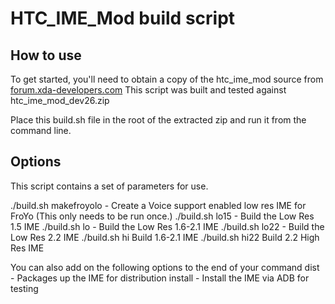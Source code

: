 HTC_IME_Mod build script
=============

How to use
-------------

To get started, you'll need to obtain a copy of the htc_ime_mod source from 
[forum.xda-developers.com](http://forum.xda-developers.com/ "xda") This script was built and tested against htc_ime_mod_dev26.zip

Place this build.sh file in the root of the extracted zip and run it from the command line.

Options
-------------

This script contains a set of parameters for use.

./build.sh makefroyolo - Create a Voice support enabled low res IME for FroYo (This only needs to be run once.)
./build.sh lo15 - Build the Low Res 1.5 IME
./build.sh lo - Build the Low Res 1.6-2.1 IME
./build.sh lo22 - Build the Low Res 2.2 IME
./build.sh hi Build 1.6-2.1 IME
./build.sh hi22 Build 2.2 High Res IME

You can also add on the following options to the end of your command
dist - Packages up the IME for distribution
install - Install the IME via ADB for testing